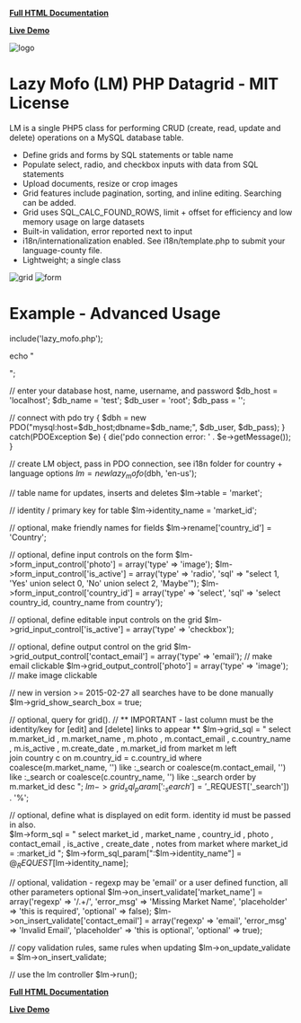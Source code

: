 
**[Full HTML Documentation](https://htmlpreview.github.io/?https://github.com/lazymofo/datagrid/blob/master/index.html)**

**[Live Demo](http://lmdatagrid.hopto.org/)**

![logo](https://i.imgur.com/CGDTkQL.png)

Lazy Mofo (LM) PHP Datagrid - MIT License
====================================

LM is a single PHP5 class for performing CRUD (create, read, update and delete) operations on a MySQL database table.

-   Define grids and forms by SQL statements or table name
-   Populate select, radio, and checkbox inputs with data from SQL statements
-   Upload documents, resize or crop images
-   Grid features include pagination, sorting, and inline editing. Searching can be added.
-   Grid uses SQL_CALC_FOUND_ROWS, limit + offset for efficiency and low memory usage on large datasets
-   Built-in validation, error reported next to input
-   i18n/internationalization enabled. See i18n/template.php to submit your language-county file.
-   Lightweight; a single class

![grid](https://i.imgur.com/wHUpMan.png)
![form](https://i.imgur.com/ig6ci5R.png)


Example - Advanced Usage
==========================

include('lazy_mofo.php');

echo "
<!DOCTYPE html>
<html>
<head>
	<meta charset='UTF-8'>
	<link rel='stylesheet' type='text/css' href='style.css'>
</head>
<body>
"; 


// enter your database host, name, username, and password
$db_host = 'localhost';
$db_name = 'test';
$db_user = 'root';
$db_pass = '';


// connect with pdo 
try {
	$dbh = new PDO("mysql:host=$db_host;dbname=$db_name;", $db_user, $db_pass);
}
catch(PDOException $e) {
	die('pdo connection error: ' . $e->getMessage());
}

// create LM object, pass in PDO connection, see i18n folder for country + language options 
$lm = new lazy_mofo($dbh, 'en-us'); 


// table name for updates, inserts and deletes
$lm->table = 'market';


// identity / primary key for table
$lm->identity_name = 'market_id';


// optional, make friendly names for fields
$lm->rename['country_id'] = 'Country';


// optional, define input controls on the form
$lm->form_input_control['photo'] = array('type' => 'image');
$lm->form_input_control['is_active'] = array('type' => 'radio', 'sql' => "select 1, 'Yes' union select 0, 'No' union select 2, 'Maybe'");
$lm->form_input_control['country_id'] = array('type' => 'select', 'sql' => 'select country_id, country_name from country');


// optional, define editable input controls on the grid
$lm->grid_input_control['is_active'] = array('type' => 'checkbox');


// optional, define output control on the grid 
$lm->grid_output_control['contact_email'] = array('type' => 'email'); // make email clickable
$lm->grid_output_control['photo'] = array('type' => 'image');         // make image clickable  


// new in version >= 2015-02-27 all searches have to be done manually
$lm->grid_show_search_box = true;


// optional, query for grid().
// ** IMPORTANT - last column must be the identity/key for [edit] and [delete] links to appear **
$lm->grid_sql = "
select 
  m.market_id
, m.market_name
, m.photo
, m.contact_email
, c.country_name
, m.is_active
, m.create_date
, m.market_id 
from  market m 
left  
join  country c 
on    m.country_id = c.country_id 
where coalesce(m.market_name, '') like :_search 
or    coalesce(m.contact_email, '') like :_search 
or    coalesce(c.country_name, '') like :_search 
order by m.market_id desc
";
$lm->grid_sql_param[':_search'] = '%' . trim(@$_REQUEST['_search']) . '%';


// optional, define what is displayed on edit form. identity id must be passed in also.  
$lm->form_sql = "
select 
  market_id
, market_name
, country_id
, photo
, contact_email
, is_active
, create_date
, notes 
from  market 
where market_id = :market_id
";
$lm->form_sql_param[":$lm->identity_name"] = @$_REQUEST[$lm->identity_name]; 


// optional, validation - regexp may be 'email' or a user defined function, all other parameters optional 
$lm->on_insert_validate['market_name']   = array('regexp' => '/.+/',  'error_msg' => 'Missing Market Name', 'placeholder' => 'this is required', 'optional' => false); 
$lm->on_insert_validate['contact_email'] = array('regexp' => 'email', 'error_msg' => 'Invalid Email',       'placeholder' => 'this is optional', 'optional' => true);


// copy validation rules, same rules when updating
$lm->on_update_validate = $lm->on_insert_validate;  


// use the lm controller
$lm->run();

    
**[Full HTML Documentation](https://rawgit.com/lazymofo/datagrid/master/index.html)**

**[Live Demo](http://lmdatagrid.hopto.org/)**
